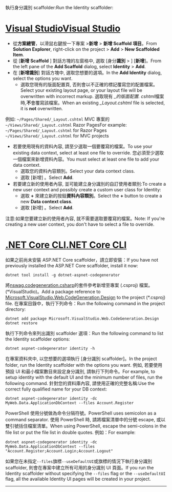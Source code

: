 <span data-ttu-id="c9199-101">執行身分識別 scaffolder:</span><span class="sxs-lookup"><span data-stu-id="c9199-101">Run the Identity scaffolder:</span></span>

# <a name="visual-studiotabvisual-studio"></a>[<span data-ttu-id="c9199-102">Visual Studio</span><span class="sxs-lookup"><span data-stu-id="c9199-102">Visual Studio</span></span>](#tab/visual-studio)

* <span data-ttu-id="c9199-103">從**方案總管**，以滑鼠右鍵按一下專案 >**新增** > **新增 Scaffold 項目**。</span><span class="sxs-lookup"><span data-stu-id="c9199-103">From **Solution Explorer**, right-click on the project > **Add** > **New Scaffolded Item**.</span></span>
* <span data-ttu-id="c9199-104">從 [**新增 Scaffold** ] 對話方塊的左窗格中, 選取 [身分**識別** > ] [**新增**]。</span><span class="sxs-lookup"><span data-stu-id="c9199-104">From the left pane of the **Add Scaffold** dialog, select **Identity** > **Add**.</span></span>
* <span data-ttu-id="c9199-105">在 [**新增識別**] 對話方塊中, 選取您想要的選項。</span><span class="sxs-lookup"><span data-stu-id="c9199-105">In the **Add Identity** dialog, select the options you want.</span></span>
  * <span data-ttu-id="c9199-106">選取您現有的版面配置頁, 否則會以不正確的標記覆寫您的配置檔案。</span><span class="sxs-lookup"><span data-stu-id="c9199-106">Select your existing layout page, or your layout file will be overwritten with incorrect markup.</span></span> <span data-ttu-id="c9199-107">選取現有 *\_的版面配置. cshtml*檔案時,**不**會覆寫該檔案。</span><span class="sxs-lookup"><span data-stu-id="c9199-107">When an existing *\_Layout.cshtml* file is selected, it is **not** overwritten.</span></span>

 <span data-ttu-id="c9199-108">例如: `~/Pages/Shared/_Layout.cshtml` MVC 專案的`~/Views/Shared/_Layout.cshtml` Razor Pages</span><span class="sxs-lookup"><span data-stu-id="c9199-108">For example: `~/Pages/Shared/_Layout.cshtml` for Razor Pages `~/Views/Shared/_Layout.cshtml` for MVC projects</span></span>
* <span data-ttu-id="c9199-109">若要使用現有的資料內容, 請至少選取一個要覆寫的檔案。</span><span class="sxs-lookup"><span data-stu-id="c9199-109">To use your existing data context, select at least one file to override.</span></span> <span data-ttu-id="c9199-110">您必須至少選取一個檔案來新增資料內容。</span><span class="sxs-lookup"><span data-stu-id="c9199-110">You must select at least one file to add your data context.</span></span>
  * <span data-ttu-id="c9199-111">選取您的資料內容類別。</span><span class="sxs-lookup"><span data-stu-id="c9199-111">Select your data context class.</span></span>
  * <span data-ttu-id="c9199-112">選取 [新增]  。</span><span class="sxs-lookup"><span data-stu-id="c9199-112">Select **Add**.</span></span>
* <span data-ttu-id="c9199-113">若要建立新的使用者內容, 並可能建立身分識別的自訂使用者類別:</span><span class="sxs-lookup"><span data-stu-id="c9199-113">To create a new user context and possibly create a custom user class for Identity:</span></span>
  * <span data-ttu-id="c9199-114">選取  **+** 來建立新的按鈕**資料內容類別**。</span><span class="sxs-lookup"><span data-stu-id="c9199-114">Select the **+** button to create a new **Data context class**.</span></span>
  * <span data-ttu-id="c9199-115">選取 [新增]  。</span><span class="sxs-lookup"><span data-stu-id="c9199-115">Select **Add**.</span></span>

<span data-ttu-id="c9199-116">注意:如果您要建立新的使用者內容, 就不需要選取要覆寫的檔案。</span><span class="sxs-lookup"><span data-stu-id="c9199-116">Note: If you're creating a new user context, you don't have to select a file to override.</span></span>

# <a name="net-core-clitabnetcore-cli"></a>[<span data-ttu-id="c9199-117">.NET Core CLI</span><span class="sxs-lookup"><span data-stu-id="c9199-117">.NET Core CLI</span></span>](#tab/netcore-cli)

<span data-ttu-id="c9199-118">如果之前尚未安裝 ASP.NET Core scaffolder，請立即安裝：</span><span class="sxs-lookup"><span data-stu-id="c9199-118">If you have not previously installed the ASP.NET Core scaffolder, install it now:</span></span>

```console
dotnet tool install -g dotnet-aspnet-codegenerator
```

<span data-ttu-id="c9199-119">將[nswag.codegeneration.csharp](https://www.nuget.org/packages/Microsoft.VisualStudio.Web.CodeGeneration.Design/)的套件參考新增至專案 (.csproj) 檔案。 (\*VisualStudio)。</span><span class="sxs-lookup"><span data-stu-id="c9199-119">Add a package reference to [Microsoft.VisualStudio.Web.CodeGeneration.Design](https://www.nuget.org/packages/Microsoft.VisualStudio.Web.CodeGeneration.Design/) to the project (\*.csproj) file.</span></span> <span data-ttu-id="c9199-120">在專案目錄中，執行下列命令：</span><span class="sxs-lookup"><span data-stu-id="c9199-120">Run the following command in the project directory:</span></span>

```console
dotnet add package Microsoft.VisualStudio.Web.CodeGeneration.Design
dotnet restore
```

<span data-ttu-id="c9199-121">執行下列命令來列出識別 scaffolder 選項：</span><span class="sxs-lookup"><span data-stu-id="c9199-121">Run the following command to list the Identity scaffolder options:</span></span>

```console
dotnet aspnet-codegenerator identity -h
```

<span data-ttu-id="c9199-122">在專案資料夾中, 以您想要的選項執行 [身分識別 scaffolder]。</span><span class="sxs-lookup"><span data-stu-id="c9199-122">In the project folder, run the Identity scaffolder with the options you want.</span></span> <span data-ttu-id="c9199-123">例如, 若要使用預設 UI 和最小檔案數目來設定身分識別, 請執行下列命令。</span><span class="sxs-lookup"><span data-stu-id="c9199-123">For example, to setup identity with the default UI and the minimum number of files, run the following command.</span></span> <span data-ttu-id="c9199-124">針對您的資料庫內容, 請使用正確的完整名稱:</span><span class="sxs-lookup"><span data-stu-id="c9199-124">Use the correct fully qualified name for your DB context:</span></span>

```console
dotnet aspnet-codegenerator identity -dc MyWeb.Data.ApplicationDbContext --files Account.Register
```

<span data-ttu-id="c9199-125">PowerShell 使用分號做為命令分隔符號。</span><span class="sxs-lookup"><span data-stu-id="c9199-125">PowerShell uses semicolon as a command separator.</span></span> <span data-ttu-id="c9199-126">使用 PowerShell 時, 請將檔案清單中的分號 escape, 或以雙引號括住檔案清單。</span><span class="sxs-lookup"><span data-stu-id="c9199-126">When using PowerShell, escape the semi-colons in the file list or put the file list in double quotes.</span></span> <span data-ttu-id="c9199-127">例如：</span><span class="sxs-lookup"><span data-stu-id="c9199-127">For example:</span></span>

```console
dotnet aspnet-codegenerator identity -dc MyWeb.Data.ApplicationDbContext --files "Account.Register;Account.Login;Account.Logout"
```

<span data-ttu-id="c9199-128">如果您在未指定`--files`旗標`--useDefaultUI`或旗標的情況下執行身分識別 scaffolder, 則會在專案中建立所有可用的身分識別 UI 頁面。</span><span class="sxs-lookup"><span data-stu-id="c9199-128">If you run the Identity scaffolder without specifying the `--files` flag or the `--useDefaultUI` flag, all the available Identity UI pages will be created in your project.</span></span>

---
